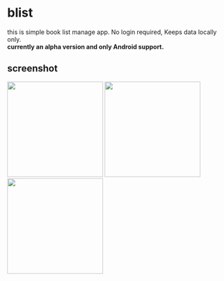 # blist

this is simple book list manage app.
No login required, Keeps data locally only.  
<b>currently an alpha version and only Android support.</b>

## screenshot
<img src="https://user-images.githubusercontent.com/20347995/132080959-c064501b-d4e1-4300-92ed-f9be06257dc6.png" width="220"> <img src="https://user-images.githubusercontent.com/20347995/132080961-ab483d8b-ef4e-4ee7-8c08-2ac9bbb41fa0.png" width="220"> <img src="https://user-images.githubusercontent.com/20347995/132080965-442057ab-8c89-4f1b-a7ab-8e1f427f44b9.png" width="220">
